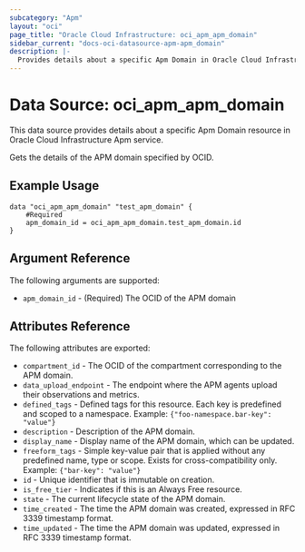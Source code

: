 ```yaml
---
subcategory: "Apm"
layout: "oci"
page_title: "Oracle Cloud Infrastructure: oci_apm_apm_domain"
sidebar_current: "docs-oci-datasource-apm-apm_domain"
description: |-
  Provides details about a specific Apm Domain in Oracle Cloud Infrastructure Apm service
---
```


# Data Source: oci_apm_apm_domain
This data source provides details about a specific Apm Domain resource in Oracle Cloud Infrastructure Apm service.

Gets the details of the APM domain specified by OCID.

## Example Usage

```hcl
data "oci_apm_apm_domain" "test_apm_domain" {
	#Required
	apm_domain_id = oci_apm_apm_domain.test_apm_domain.id
}
```

## Argument Reference

The following arguments are supported:

* `apm_domain_id` - (Required) The OCID of the APM domain


## Attributes Reference

The following attributes are exported:

* `compartment_id` - The OCID of the compartment corresponding to the APM domain.
* `data_upload_endpoint` - The endpoint where the APM agents upload their observations and metrics.
* `defined_tags` - Defined tags for this resource. Each key is predefined and scoped to a namespace. Example: `{"foo-namespace.bar-key": "value"}` 
* `description` - Description of the APM domain.
* `display_name` - Display name of the APM domain, which can be updated.
* `freeform_tags` - Simple key-value pair that is applied without any predefined name, type or scope. Exists for cross-compatibility only. Example: `{"bar-key": "value"}` 
* `id` - Unique identifier that is immutable on creation.
* `is_free_tier` - Indicates if this is an Always Free resource.
* `state` - The current lifecycle state of the APM domain.
* `time_created` - The time the APM domain was created, expressed in RFC 3339 timestamp format.
* `time_updated` - The time the APM domain was updated, expressed in RFC 3339 timestamp format.

